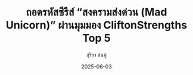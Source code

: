 ---
title: "ถอดรหัสซีรีส์ “สงครามส่งด่วน (Mad Unicorn)” ผ่านมุมมอง CliftonStrengths Top 5"
date: 2025-06-03
draft: false
description: "ซีรีส์ Mad Unicorn กำลังได้รับความนิยมในไทยและติดเทรนด์บน Netflix อย่างต่อเนื่อง เนื้อหาไม่ได้เป็นเพียงความบันเทิง แต่ยังถ่ายทอดแง่มุมของโลกธุรกิจสตาร์ทอัปไทยได้ลึกและสมจริง"
categories: 
    - general
tags:
    - Mad Unicorn
    - CliftonStrengths

author: สุริยา สนภู่
image: mad-unicorn-cover-800.webp
resources:
- src: mad-unicorn-cover-800.webp
  params:
    alt: Mad Unicorn CliftonStrengths Cover Image
    srcset:
      - mad-unicorn-cover-400.webp 400w
      - mad-unicorn-cover-800.webp 800w
---
